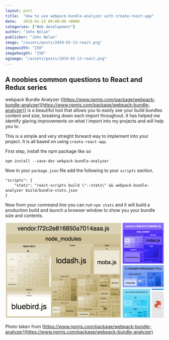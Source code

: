 ```yaml
---
layout: post
title:  "How to use webpack-bundle-analyzer with create-react-app"
date:   2019-01-15 09:00:00 +0000
categories: ["Web development"]
author: "John Nolan"
publisher: "John Nolan"
image: "/assets/posts/2019-01-13-react.png"
imagewidth: "250"
imageheight: "250"
ogimage: "/assets/posts/2019-01-13-react.png"
---
```



## A noobies common questions to React and Redux series

webpack Bundle Analyzer ([https://www.npmjs.com/package/webpack-bundle-analyzer](https://www.npmjs.com/package/webpack-bundle-analyzer)) is a beautiful tool that allows you to easily see your build bundles content and size, breaking down each import throughout. It has helped me identify glaring improvements on what I import into my projects and will help you to.

This is a simple and very straight forward way to implement into your project. It is all based on using `create-react-app`.

First step, install the npm package like so

```
npm install --save-dev webpack-bundle-analyzer
```

Now in your `package.json` file add the following to your `scripts` section.

```
"scripts": {
	"stats": "react-scripts build \"--stats\" && webpack-bundle-analyzer build/bundle-stats.json
}
```

Now from your command line you can run `npm stats` and it will build a production build and launch a browser window to show you your bundle size and contents.

![webpack-bundle-analyzer](/assets/posts/webpackanalyzer.gif)

Photo taken from [https://www.npmjs.com/package/webpack-bundle-analyzer](https://www.npmjs.com/package/webpack-bundle-analyzer)